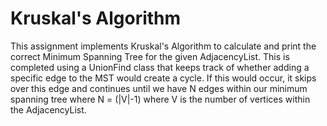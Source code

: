 # Kruskal's Algorithm
This assignment implements Kruskal's Algorithm to calculate and print the correct Minimum Spanning Tree for the given AdjacencyList.
This is completed using a UnionFind class that keeps track of whether adding a specific edge to the MST would create a cycle.
If this would occur, it skips over this edge and continues until we have N edges within our minimum spanning tree where N = (|V|-1) where V is the number of vertices within the AdjacencyList.
